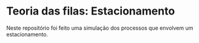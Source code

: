 # Teoria das filas: Estacionamento

Neste repositório foi feito uma simulação dos processos que envolvem um estacionamento.